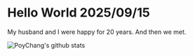# Hello World 2025/09/15

My husband and I were happy for 20 years. And then we met.

![PoyChang's github stats](https://github-readme-stats.vercel.app/api?username=poychang&show_icons=true&theme=dracula)
